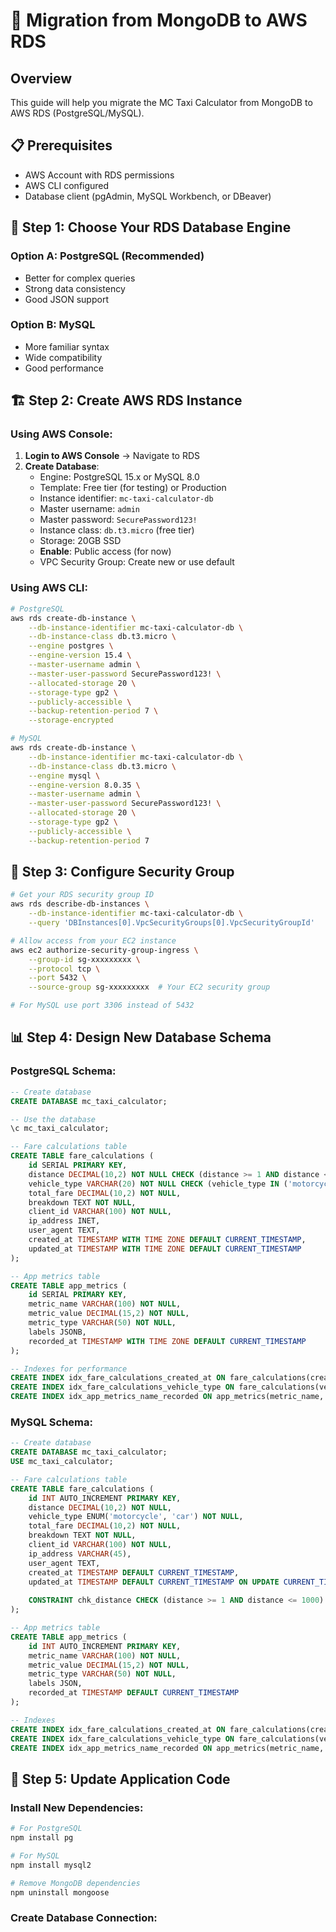 # 🚀 Migration from MongoDB to AWS RDS

## Overview
This guide will help you migrate the MC Taxi Calculator from MongoDB to AWS RDS (PostgreSQL/MySQL).

## 📋 Prerequisites
- AWS Account with RDS permissions
- AWS CLI configured
- Database client (pgAdmin, MySQL Workbench, or DBeaver)

## 🎯 Step 1: Choose Your RDS Database Engine

### Option A: PostgreSQL (Recommended)
- Better for complex queries
- Strong data consistency
- Good JSON support

### Option B: MySQL
- More familiar syntax
- Wide compatibility
- Good performance

## 🏗️ Step 2: Create AWS RDS Instance

### Using AWS Console:

1. **Login to AWS Console** → Navigate to RDS
2. **Create Database**:
   - Engine: PostgreSQL 15.x or MySQL 8.0
   - Template: Free tier (for testing) or Production
   - Instance identifier: `mc-taxi-calculator-db`
   - Master username: `admin`
   - Master password: `SecurePassword123!`
   - Instance class: `db.t3.micro` (free tier)
   - Storage: 20GB SSD
   - **Enable**: Public access (for now)
   - VPC Security Group: Create new or use default

### Using AWS CLI:
```bash
# PostgreSQL
aws rds create-db-instance \
    --db-instance-identifier mc-taxi-calculator-db \
    --db-instance-class db.t3.micro \
    --engine postgres \
    --engine-version 15.4 \
    --master-username admin \
    --master-user-password SecurePassword123! \
    --allocated-storage 20 \
    --storage-type gp2 \
    --publicly-accessible \
    --backup-retention-period 7 \
    --storage-encrypted

# MySQL  
aws rds create-db-instance \
    --db-instance-identifier mc-taxi-calculator-db \
    --db-instance-class db.t3.micro \
    --engine mysql \
    --engine-version 8.0.35 \
    --master-username admin \
    --master-user-password SecurePassword123! \
    --allocated-storage 20 \
    --storage-type gp2 \
    --publicly-accessible \
    --backup-retention-period 7
```

## 🔧 Step 3: Configure Security Group

```bash
# Get your RDS security group ID
aws rds describe-db-instances \
    --db-instance-identifier mc-taxi-calculator-db \
    --query 'DBInstances[0].VpcSecurityGroups[0].VpcSecurityGroupId'

# Allow access from your EC2 instance
aws ec2 authorize-security-group-ingress \
    --group-id sg-xxxxxxxxx \
    --protocol tcp \
    --port 5432 \
    --source-group sg-xxxxxxxxx  # Your EC2 security group

# For MySQL use port 3306 instead of 5432
```

## 📊 Step 4: Design New Database Schema

### PostgreSQL Schema:
```sql
-- Create database
CREATE DATABASE mc_taxi_calculator;

-- Use the database
\c mc_taxi_calculator;

-- Fare calculations table
CREATE TABLE fare_calculations (
    id SERIAL PRIMARY KEY,
    distance DECIMAL(10,2) NOT NULL CHECK (distance >= 1 AND distance <= 1000),
    vehicle_type VARCHAR(20) NOT NULL CHECK (vehicle_type IN ('motorcycle', 'car')),
    total_fare DECIMAL(10,2) NOT NULL,
    breakdown TEXT NOT NULL,
    client_id VARCHAR(100) NOT NULL,
    ip_address INET,
    user_agent TEXT,
    created_at TIMESTAMP WITH TIME ZONE DEFAULT CURRENT_TIMESTAMP,
    updated_at TIMESTAMP WITH TIME ZONE DEFAULT CURRENT_TIMESTAMP
);

-- App metrics table
CREATE TABLE app_metrics (
    id SERIAL PRIMARY KEY,
    metric_name VARCHAR(100) NOT NULL,
    metric_value DECIMAL(15,2) NOT NULL,
    metric_type VARCHAR(50) NOT NULL,
    labels JSONB,
    recorded_at TIMESTAMP WITH TIME ZONE DEFAULT CURRENT_TIMESTAMP
);

-- Indexes for performance
CREATE INDEX idx_fare_calculations_created_at ON fare_calculations(created_at);
CREATE INDEX idx_fare_calculations_vehicle_type ON fare_calculations(vehicle_type);
CREATE INDEX idx_app_metrics_name_recorded ON app_metrics(metric_name, recorded_at);
```

### MySQL Schema:
```sql
-- Create database
CREATE DATABASE mc_taxi_calculator;
USE mc_taxi_calculator;

-- Fare calculations table
CREATE TABLE fare_calculations (
    id INT AUTO_INCREMENT PRIMARY KEY,
    distance DECIMAL(10,2) NOT NULL,
    vehicle_type ENUM('motorcycle', 'car') NOT NULL,
    total_fare DECIMAL(10,2) NOT NULL,
    breakdown TEXT NOT NULL,
    client_id VARCHAR(100) NOT NULL,
    ip_address VARCHAR(45),
    user_agent TEXT,
    created_at TIMESTAMP DEFAULT CURRENT_TIMESTAMP,
    updated_at TIMESTAMP DEFAULT CURRENT_TIMESTAMP ON UPDATE CURRENT_TIMESTAMP,
    
    CONSTRAINT chk_distance CHECK (distance >= 1 AND distance <= 1000)
);

-- App metrics table
CREATE TABLE app_metrics (
    id INT AUTO_INCREMENT PRIMARY KEY,
    metric_name VARCHAR(100) NOT NULL,
    metric_value DECIMAL(15,2) NOT NULL,
    metric_type VARCHAR(50) NOT NULL,
    labels JSON,
    recorded_at TIMESTAMP DEFAULT CURRENT_TIMESTAMP
);

-- Indexes
CREATE INDEX idx_fare_calculations_created_at ON fare_calculations(created_at);
CREATE INDEX idx_fare_calculations_vehicle_type ON fare_calculations(vehicle_type);
CREATE INDEX idx_app_metrics_name_recorded ON app_metrics(metric_name, recorded_at);
```

## 🔌 Step 5: Update Application Code

### Install New Dependencies:
```bash
# For PostgreSQL
npm install pg

# For MySQL
npm install mysql2

# Remove MongoDB dependencies
npm uninstall mongoose
```

### Create Database Connection:

